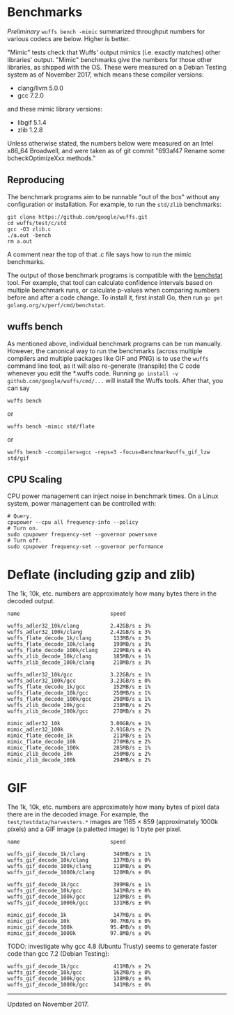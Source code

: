 # Benchmarks

*Preliminary* `wuffs bench -mimic` summarized throughput numbers for various
codecs are below. Higher is better.

"Mimic" tests check that Wuffs' output mimics (i.e. exactly matches) other
libraries' output. "Mimic" benchmarks give the numbers for those other
libraries, as shipped with the OS. These were measured on a Debian Testing
system as of November 2017, which means these compiler versions:

- clang/llvm 5.0.0
- gcc 7.2.0

and these mimic library versions:

- libgif 5.1.4
- zlib 1.2.8

Unless otherwise stated, the numbers below were measured on an Intel x86_64
Broadwell, and were taken as of git commit "693af47 Rename some
bcheckOptimizeXxx methods."


## Reproducing

The benchmark programs aim to be runnable "out of the box" without any
configuration or installation. For example, to run the `std/zlib` benchmarks:

    git clone https://github.com/google/wuffs.git
    cd wuffs/test/c/std
    gcc -O3 zlib.c
    ./a.out -bench
    rm a.out

A comment near the top of that .c file says how to run the mimic benchmarks.

The output of those benchmark programs is compatible with the
[benchstat](https://godoc.org/golang.org/x/perf/cmd/benchstat) tool. For
example, that tool can calculate confidence intervals based on multiple
benchmark runs, or calculate p-values when comparing numbers before and after a
code change. To install it, first install Go, then run `go get
golang.org/x/perf/cmd/benchstat`.


## wuffs bench

As mentioned above, individual benchmark programs can be run manually. However,
the canonical way to run the benchmarks (across multiple compilers and multiple
packages like GIF and PNG) is to use the `wuffs` command line tool, as it will
also re-generate (transpile) the C code whenever you edit the \*.wuffs code.
Running `go install -v github.com/google/wuffs/cmd/...` will install the Wuffs
tools. After that, you can say

    wuffs bench

or

    wuffs bench -mimic std/flate

or

    wuffs bench -ccompilers=gcc -reps=3 -focus=Benchmarkwuffs_gif_lzw std/gif


## CPU Scaling

CPU power management can inject noise in benchmark times. On a Linux system,
power management can be controlled with:

    # Query.
    cpupower --cpu all frequency-info --policy
    # Turn on.
    sudo cpupower frequency-set --governor powersave
    # Turn off.
    sudo cpupower frequency-set --governor performance


# Deflate (including gzip and zlib)

The 1k, 10k, etc. numbers are approximately how many bytes there in the decoded
output.

    name                             speed

    wuffs_adler32_10k/clang          2.42GB/s ± 3%
    wuffs_adler32_100k/clang         2.42GB/s ± 3%
    wuffs_flate_decode_1k/clang       133MB/s ± 3%
    wuffs_flate_decode_10k/clang      199MB/s ± 3%
    wuffs_flate_decode_100k/clang     229MB/s ± 4%
    wuffs_zlib_decode_10k/clang       185MB/s ± 1%
    wuffs_zlib_decode_100k/clang      210MB/s ± 3%

    wuffs_adler32_10k/gcc            3.22GB/s ± 1%
    wuffs_adler32_100k/gcc           3.23GB/s ± 0%
    wuffs_flate_decode_1k/gcc         152MB/s ± 1%
    wuffs_flate_decode_10k/gcc        250MB/s ± 1%
    wuffs_flate_decode_100k/gcc       298MB/s ± 1%
    wuffs_zlib_decode_10k/gcc         238MB/s ± 2%
    wuffs_zlib_decode_100k/gcc        270MB/s ± 2%

    mimic_adler32_10k                3.00GB/s ± 1%
    mimic_adler32_100k               2.91GB/s ± 2%
    mimic_flate_decode_1k             211MB/s ± 1%
    mimic_flate_decode_10k            270MB/s ± 2%
    mimic_flate_decode_100k           285MB/s ± 1%
    mimic_zlib_decode_10k             250MB/s ± 2%
    mimic_zlib_decode_100k            294MB/s ± 2%


# GIF

The 1k, 10k, etc. numbers are approximately how many bytes of pixel data there
are in the decoded image. For example, the `test/testdata/harvesters.*` images
are 1165 × 859 (approximately 1000k pixels) and a GIF image (a paletted image)
is 1 byte per pixel.

    name                             speed

    wuffs_gif_decode_1k/clang         346MB/s ± 1%
    wuffs_gif_decode_10k/clang        137MB/s ± 0%
    wuffs_gif_decode_100k/clang       118MB/s ± 0%
    wuffs_gif_decode_1000k/clang      120MB/s ± 0%

    wuffs_gif_decode_1k/gcc           399MB/s ± 1%
    wuffs_gif_decode_10k/gcc          141MB/s ± 0%
    wuffs_gif_decode_100k/gcc         128MB/s ± 0%
    wuffs_gif_decode_1000k/gcc        131MB/s ± 0%

    mimic_gif_decode_1k               147MB/s ± 0%
    mimic_gif_decode_10k             90.7MB/s ± 0%
    mimic_gif_decode_100k            95.4MB/s ± 0%
    mimic_gif_decode_1000k           97.8MB/s ± 0%

TODO: investigate why gcc 4.8 (Ubuntu Trusty) seems to generate faster code
than gcc 7.2 (Debian Testing):

    wuffs_gif_decode_1k/gcc           411MB/s ± 2%
    wuffs_gif_decode_10k/gcc          162MB/s ± 0%
    wuffs_gif_decode_100k/gcc         138MB/s ± 0%
    wuffs_gif_decode_1000k/gcc        141MB/s ± 0%


---

Updated on November 2017.
